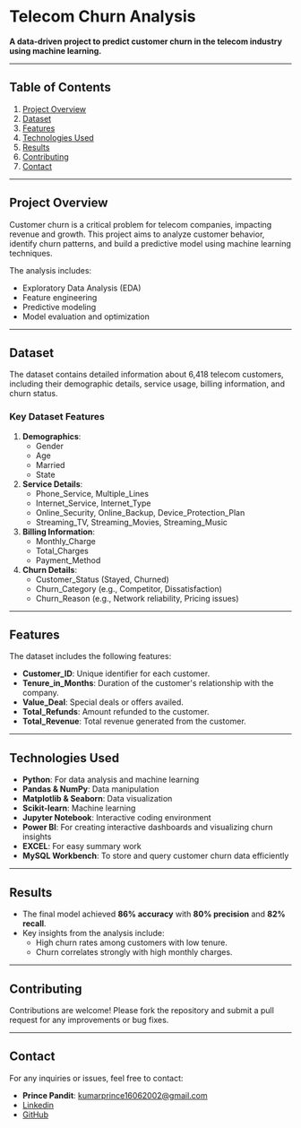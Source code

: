 # Telecom Churn Analysis

**A data-driven project to predict customer churn in the telecom industry using machine learning.**

---

## Table of Contents

1. [Project Overview](#project-overview)
2. [Dataset](#dataset)
3. [Features](#features)
4. [Technologies Used](#technologies-used)
5. [Results](#results)
6. [Contributing](#contributing)
7. [Contact](#contact)

---

## Project Overview

Customer churn is a critical problem for telecom companies, impacting revenue and growth. This project aims to analyze customer behavior, identify churn patterns, and build a predictive model using machine learning techniques.

The analysis includes:

- Exploratory Data Analysis (EDA)
- Feature engineering
- Predictive modeling
- Model evaluation and optimization

---

## Dataset

The dataset contains detailed information about 6,418 telecom customers, including their demographic details, service usage, billing information, and churn status.

### Key Dataset Features

1. **Demographics**:
   - Gender
   - Age
   - Married
   - State
2. **Service Details**:
   - Phone\_Service, Multiple\_Lines
   - Internet\_Service, Internet\_Type
   - Online\_Security, Online\_Backup, Device\_Protection\_Plan
   - Streaming\_TV, Streaming\_Movies, Streaming\_Music
3. **Billing Information**:
   - Monthly\_Charge
   - Total\_Charges
   - Payment\_Method
4. **Churn Details**:
   - Customer\_Status (Stayed, Churned)
   - Churn\_Category (e.g., Competitor, Dissatisfaction)
   - Churn\_Reason (e.g., Network reliability, Pricing issues)

---

## Features

The dataset includes the following features:

- **Customer\_ID**: Unique identifier for each customer.
- **Tenure\_in\_Months**: Duration of the customer's relationship with the company.
- **Value\_Deal**: Special deals or offers availed.
- **Total\_Refunds**: Amount refunded to the customer.
- **Total\_Revenue**: Total revenue generated from the customer.

---

## Technologies Used

- **Python**: For data analysis and machine learning
- **Pandas & NumPy**: Data manipulation
- **Matplotlib & Seaborn**: Data visualization
- **Scikit-learn**: Machine learning
- **Jupyter Notebook**: Interactive coding environment
- **Power BI**: For creating interactive dashboards and visualizing churn insights
- **EXCEL**: For easy summary work
- **MySQL Workbench**: To store and query customer churn data efficiently

---

## Results

- The final model achieved **86% accuracy** with **80% precision** and **82% recall**.
- Key insights from the analysis include:
  - High churn rates among customers with low tenure.
  - Churn correlates strongly with high monthly charges.

---

## Contributing

Contributions are welcome! Please fork the repository and submit a pull request for any improvements or bug fixes.

---

## Contact

For any inquiries or issues, feel free to contact:

- **Prince Pandit**: [kumarprince16062002@gmail.com](mailto\:your.email@example.com)
- [Linkedin](https://linkedin.com/in/prince200)
- [GitHub](https://github.com/PrincePandit16)

